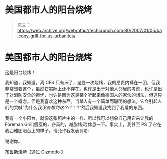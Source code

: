 # 美国都市人的阳台烧烤

> 原文：<https://web.archive.org/web/http://techcrunch.com:80/2007/01/05/balcony-grill-for-us-urbanites/>

# 美国都市人的阳台烧烤

这是阳台烧烤！

我知道，我知道。离 CES 只有*天*了，这是一次烧烤，我的昂贵内裤在一团，但我非常想要这个，虽然它实际上还不存在。也许是出于对他人邻居的考虑，也许是出于对消防安全的担忧，也许是因为这是某个听起来像德国人的家伙的想法，但这只是一个概念。但是我喜欢这种东西。当某人有一个简单而聪明的想法，它会引起人们的哭喊“为什么我*没有想到这个!*!”！?"然后我知道我找到了我爱的东西。

我有一个小阳台，就像这张照片中的一样，所以我可以想象自己用它来让我的 Foreman Grill(瘦瘦的，吝啬的，减脂烤架)休息一下。事实上，我甚至 PS 了它在我西雅图阳台上的样子。请允许我发表评论:

谢谢你。

[布鲁斯烧烤](https://web.archive.org/web/20200923074233/http://www.henrik-drecker.de/Henrik%20Drecker%20Design/bruce.html)【通过 [Gizmodo](https://web.archive.org/web/20200923074233/http://www.gizmodo.com/gadgets/gadgets/the-balcony-grill-226512.php) 】
